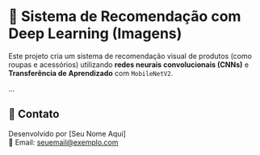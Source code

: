 
# 🧠 Sistema de Recomendação com Deep Learning (Imagens)

Este projeto cria um sistema de recomendação visual de produtos (como roupas e acessórios) utilizando **redes neurais convolucionais (CNNs)** e **Transferência de Aprendizado** com `MobileNetV2`.

...

## 💬 Contato

Desenvolvido por [Seu Nome Aqui]  
📧 Email: seuemail@exemplo.com  

